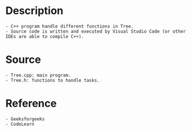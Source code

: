 # Description
    - C++ program handle different functions in Tree.
    - Source code is written and executed by Visual Studio Code (or other IDEs are able to compile C++).

# Source
    - Tree.cpp: main program.
    - Tree.h: functions to handle tasks.

# Reference
    - Geeksforgeeks
    - CodeLearn
